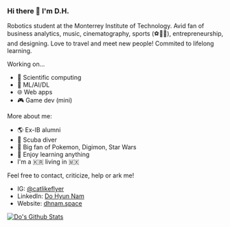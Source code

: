 ### Hi there 👋 I'm D.H.

Robotics student at the Monterrey Institute of Technology. Avid fan of business analytics, music, cinematography, sports (⚽🏀🥋), entrepreneurship, and designing. 
Love to travel and meet new people! Commited to lifelong learning.

Working on...
- 🔬 Scientific computing
- 🧠 ML/AI/DL
- 🌐 Web apps
- 🎮 Game dev (mini)

More about me:
- 🌎 Ex-IB alumni
- 🤿 Scuba diver
- 👾 Big fan of Pokemon, Digimon, Star Wars
- 📗 Enjoy learning anything
- I'm a 🇰🇷 living in 🇲🇽

Feel free to contact, criticize, help or ark me!
- IG: [@catlikeflyer](https://www.instagram.com/catlikeflyer/)
- LinkedIn: [Do Hyun Nam](https://www.linkedin.com/in/dohyunnam)
- Website: [dhnam.space](https://dhnam.space)

[![Do's Github Stats](https://github-readme-stats.vercel.app/api?username=dollis2002&show_icons=true&theme=radical)](https://github.com/anuraghazra/github-readme-stats)

<!--
**dollis2002/dollis2002** is a ✨ _special_ ✨ repository because its `README.md` (this file) appears on your GitHub profile.

Here are some ideas to get you started:

- 🔭 I’m currently working on ...
- 🌱 I’m currently learning ...
- 👯 I’m looking to collaborate on ...
- 🤔 I’m looking for help with ...
- 💬 Ask me about ...
- 📫 How to reach me: ...
- 😄 Pronouns: ...
- ⚡ Fun fact: ...
-->
